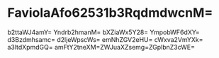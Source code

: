 # FaviolaAfo62531b3RqdmdwcnM=
b2ttaWJ4amY=
Yndrb2hmanM=
bXZiaWx5Y28=
YmpobWF6dXY=
d3Bzdmhsamc=
d2ljeWpscWs=
emNhZGV2eHU=
cWxva2VmYXk=
a3ltdXpmdGQ=
amFtY2tneXM=ZWJuaXZsemg=ZGplbnZ3cWE=
